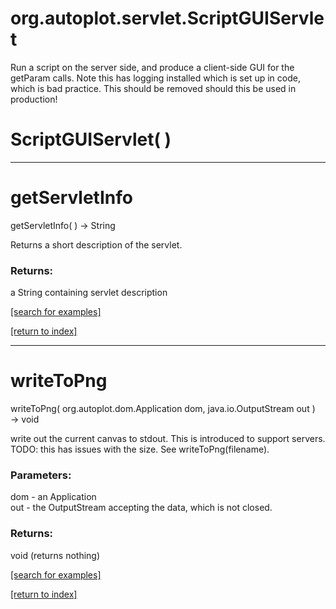# org.autoplot.servlet.ScriptGUIServlet

Run a script on the server side, and produce a client-side GUI for the 
 getParam calls.
 Note this has logging installed which is set up in code, which is bad practice.  This should be 
 removed should this be used in production!

# ScriptGUIServlet( )


***
<a name="getServletInfo"></a>
# getServletInfo
getServletInfo(  ) &rarr; String

Returns a short description of the servlet.

### Returns:
a String containing servlet description

<a href="https://github.com/autoplot/dev/search?q=getServletInfo&unscoped_q=getServletInfo">[search for examples]</a>

<a href="https://github.com/autoplot/documentation/blob/master/javadoc/index-all.md">[return to index]</a>

***
<a name="writeToPng"></a>
# writeToPng
writeToPng( org.autoplot.dom.Application dom, java.io.OutputStream out ) &rarr; void

write out the current canvas to stdout.  This is introduced to support servers.
 TODO: this has issues with the size.  See writeToPng(filename).

### Parameters:
dom - an Application
<br>out - the OutputStream accepting the data, which is not closed.

### Returns:
void (returns nothing)


<a href="https://github.com/autoplot/dev/search?q=writeToPng&unscoped_q=writeToPng">[search for examples]</a>

<a href="https://github.com/autoplot/documentation/blob/master/javadoc/index-all.md">[return to index]</a>

